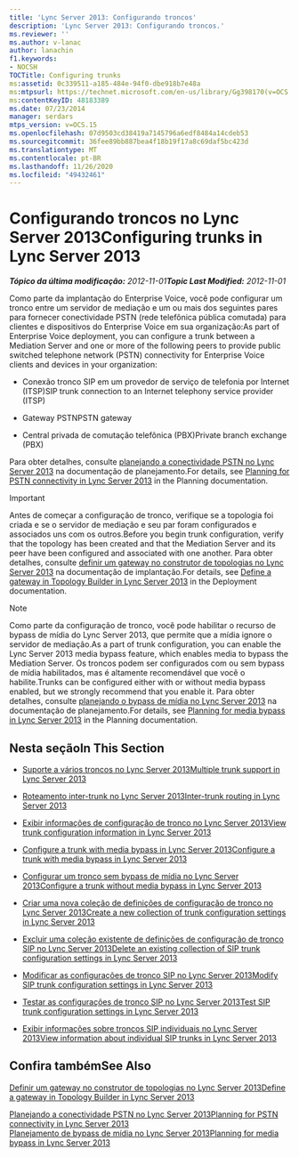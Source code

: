 ```yaml
---
title: 'Lync Server 2013: Configurando troncos'
description: 'Lync Server 2013: Configurando troncos.'
ms.reviewer: ''
ms.author: v-lanac
author: lanachin
f1.keywords:
- NOCSH
TOCTitle: Configuring trunks
ms:assetid: 0c339511-a185-484e-94f0-dbe918b7e48a
ms:mtpsurl: https://technet.microsoft.com/en-us/library/Gg398170(v=OCS.15)
ms:contentKeyID: 48183389
ms.date: 07/23/2014
manager: serdars
mtps_version: v=OCS.15
ms.openlocfilehash: 07d9503cd38419a7145796a6edf8484a14cdeb53
ms.sourcegitcommit: 36fee89bb887bea4f18b19f17a8c69daf5bc423d
ms.translationtype: MT
ms.contentlocale: pt-BR
ms.lasthandoff: 11/26/2020
ms.locfileid: "49432461"
---
```

# <a name="configuring-trunks-in-lync-server-2013"></a><span data-ttu-id="1a9ed-103">Configurando troncos no Lync Server 2013</span><span class="sxs-lookup"><span data-stu-id="1a9ed-103">Configuring trunks in Lync Server 2013</span></span>

<div data-xmlns="http://www.w3.org/1999/xhtml">

<div class="topic" data-xmlns="http://www.w3.org/1999/xhtml" data-msxsl="urn:schemas-microsoft-com:xslt" data-cs="https://msdn.microsoft.com/">

<div data-asp="https://msdn2.microsoft.com/asp">



</div>

<div id="mainSection">

<div id="mainBody"><span data-ttu-id="1a9ed-104">

<span> </span></span><span class="sxs-lookup"><span data-stu-id="1a9ed-104">

<span> </span></span></span>

<span data-ttu-id="1a9ed-105">_**Tópico da última modificação:** 2012-11-01_</span><span class="sxs-lookup"><span data-stu-id="1a9ed-105">_**Topic Last Modified:** 2012-11-01_</span></span>

<span data-ttu-id="1a9ed-106">Como parte da implantação do Enterprise Voice, você pode configurar um tronco entre um servidor de mediação e um ou mais dos seguintes pares para fornecer conectividade PSTN (rede telefônica pública comutada) para clientes e dispositivos do Enterprise Voice em sua organização:</span><span class="sxs-lookup"><span data-stu-id="1a9ed-106">As part of Enterprise Voice deployment, you can configure a trunk between a Mediation Server and one or more of the following peers to provide public switched telephone network (PSTN) connectivity for Enterprise Voice clients and devices in your organization:</span></span>

  - <span data-ttu-id="1a9ed-107">Conexão tronco SIP em um provedor de serviço de telefonia por Internet (ITSP)</span><span class="sxs-lookup"><span data-stu-id="1a9ed-107">SIP trunk connection to an Internet telephony service provider (ITSP)</span></span>

  - <span data-ttu-id="1a9ed-108">Gateway PSTN</span><span class="sxs-lookup"><span data-stu-id="1a9ed-108">PSTN gateway</span></span>

  - <span data-ttu-id="1a9ed-109">Central privada de comutação telefônica (PBX)</span><span class="sxs-lookup"><span data-stu-id="1a9ed-109">Private branch exchange (PBX)</span></span>

<span data-ttu-id="1a9ed-110">Para obter detalhes, consulte [planejando a conectividade PSTN no Lync Server 2013](lync-server-2013-planning-for-pstn-connectivity.md) na documentação de planejamento.</span><span class="sxs-lookup"><span data-stu-id="1a9ed-110">For details, see [Planning for PSTN connectivity in Lync Server 2013](lync-server-2013-planning-for-pstn-connectivity.md) in the Planning documentation.</span></span>

<div>


> [!IMPORTANT]  
> <span data-ttu-id="1a9ed-111">Antes de começar a configuração de tronco, verifique se a topologia foi criada e se o servidor de mediação e seu par foram configurados e associados uns com os outros.</span><span class="sxs-lookup"><span data-stu-id="1a9ed-111">Before you begin trunk configuration, verify that the topology has been created and that the Mediation Server and its peer have been configured and associated with one another.</span></span> <span data-ttu-id="1a9ed-112">Para obter detalhes, consulte <A href="lync-server-2013-define-a-gateway-in-topology-builder.md">definir um gateway no construtor de topologias no Lync Server 2013</A> na documentação de implantação.</span><span class="sxs-lookup"><span data-stu-id="1a9ed-112">For details, see <A href="lync-server-2013-define-a-gateway-in-topology-builder.md">Define a gateway in Topology Builder in Lync Server 2013</A> in the Deployment documentation.</span></span>



</div>

<div>


> [!NOTE]  
> <span data-ttu-id="1a9ed-113">Como parte da configuração de tronco, você pode habilitar o recurso de bypass de mídia do Lync Server 2013, que permite que a mídia ignore o servidor de mediação.</span><span class="sxs-lookup"><span data-stu-id="1a9ed-113">As a part of trunk configuration, you can enable the Lync Server 2013 media bypass feature, which enables media to bypass the Mediation Server.</span></span> <span data-ttu-id="1a9ed-114">Os troncos podem ser configurados com ou sem bypass de mídia habilitados, mas é altamente recomendável que você o habilite.</span><span class="sxs-lookup"><span data-stu-id="1a9ed-114">Trunks can be configured either with or without media bypass enabled, but we strongly recommend that you enable it.</span></span> <span data-ttu-id="1a9ed-115">Para obter detalhes, consulte <A href="lync-server-2013-planning-for-media-bypass.md">planejando o bypass de mídia no Lync Server 2013</A> na documentação de planejamento.</span><span class="sxs-lookup"><span data-stu-id="1a9ed-115">For details, see <A href="lync-server-2013-planning-for-media-bypass.md">Planning for media bypass in Lync Server 2013</A> in the Planning documentation.</span></span>



</div>

<div>

## <a name="in-this-section"></a><span data-ttu-id="1a9ed-116">Nesta seção</span><span class="sxs-lookup"><span data-stu-id="1a9ed-116">In This Section</span></span>

  - [<span data-ttu-id="1a9ed-117">Suporte a vários troncos no Lync Server 2013</span><span class="sxs-lookup"><span data-stu-id="1a9ed-117">Multiple trunk support in Lync Server 2013</span></span>](lync-server-2013-multiple-trunk-support.md)

  - [<span data-ttu-id="1a9ed-118">Roteamento inter-trunk no Lync Server 2013</span><span class="sxs-lookup"><span data-stu-id="1a9ed-118">Inter-trunk routing in Lync Server 2013</span></span>](lync-server-2013-inter-trunk-routing.md)

  - [<span data-ttu-id="1a9ed-119">Exibir informações de configuração de tronco no Lync Server 2013</span><span class="sxs-lookup"><span data-stu-id="1a9ed-119">View trunk configuration information in Lync Server 2013</span></span>](lync-server-2013-view-trunk-configuration-information.md)

  - [<span data-ttu-id="1a9ed-120">Configure a trunk with media bypass in Lync Server 2013</span><span class="sxs-lookup"><span data-stu-id="1a9ed-120">Configure a trunk with media bypass in Lync Server 2013</span></span>](lync-server-2013-configure-a-trunk-with-media-bypass.md)

  - [<span data-ttu-id="1a9ed-121">Configurar um tronco sem bypass de mídia no Lync Server 2013</span><span class="sxs-lookup"><span data-stu-id="1a9ed-121">Configure a trunk without media bypass in Lync Server 2013</span></span>](lync-server-2013-configure-a-trunk-without-media-bypass.md)

  - [<span data-ttu-id="1a9ed-122">Criar uma nova coleção de definições de configuração de tronco no Lync Server 2013</span><span class="sxs-lookup"><span data-stu-id="1a9ed-122">Create a new collection of trunk configuration settings in Lync Server 2013</span></span>](lync-server-2013-create-a-new-collection-of-trunk-configuration-settings.md)

  - [<span data-ttu-id="1a9ed-123">Excluir uma coleção existente de definições de configuração de tronco SIP no Lync Server 2013</span><span class="sxs-lookup"><span data-stu-id="1a9ed-123">Delete an existing collection of SIP trunk configuration settings in Lync Server 2013</span></span>](lync-server-2013-delete-an-existing-collection-of-sip-trunk-configuration-settings.md)

  - [<span data-ttu-id="1a9ed-124">Modificar as configurações de tronco SIP no Lync Server 2013</span><span class="sxs-lookup"><span data-stu-id="1a9ed-124">Modify SIP trunk configuration settings in Lync Server 2013</span></span>](lync-server-2013-modify-sip-trunk-configuration-settings.md)

  - [<span data-ttu-id="1a9ed-125">Testar as configurações de tronco SIP no Lync Server 2013</span><span class="sxs-lookup"><span data-stu-id="1a9ed-125">Test SIP trunk configuration settings in Lync Server 2013</span></span>](lync-server-2013-test-sip-trunk-configuration-settings.md)

  - [<span data-ttu-id="1a9ed-126">Exibir informações sobre troncos SIP individuais no Lync Server 2013</span><span class="sxs-lookup"><span data-stu-id="1a9ed-126">View information about individual SIP trunks in Lync Server 2013</span></span>](lync-server-2013-view-information-about-individual-sip-trunks.md)

</div>

<div>

## <a name="see-also"></a><span data-ttu-id="1a9ed-127">Confira também</span><span class="sxs-lookup"><span data-stu-id="1a9ed-127">See Also</span></span>


[<span data-ttu-id="1a9ed-128">Definir um gateway no construtor de topologias no Lync Server 2013</span><span class="sxs-lookup"><span data-stu-id="1a9ed-128">Define a gateway in Topology Builder in Lync Server 2013</span></span>](lync-server-2013-define-a-gateway-in-topology-builder.md)  


[<span data-ttu-id="1a9ed-129">Planejando a conectividade PSTN no Lync Server 2013</span><span class="sxs-lookup"><span data-stu-id="1a9ed-129">Planning for PSTN connectivity in Lync Server 2013</span></span>](lync-server-2013-planning-for-pstn-connectivity.md)  
[<span data-ttu-id="1a9ed-130">Planejamento de bypass de mídia no Lync Server 2013</span><span class="sxs-lookup"><span data-stu-id="1a9ed-130">Planning for media bypass in Lync Server 2013</span></span>](lync-server-2013-planning-for-media-bypass.md)  
  

<span data-ttu-id="1a9ed-131"></div>

</div>

<span> </span>

</div>

</div>

</span><span class="sxs-lookup"><span data-stu-id="1a9ed-131"></div>

</div>

<span> </span>

</div>

</div>

</span></span></div>

